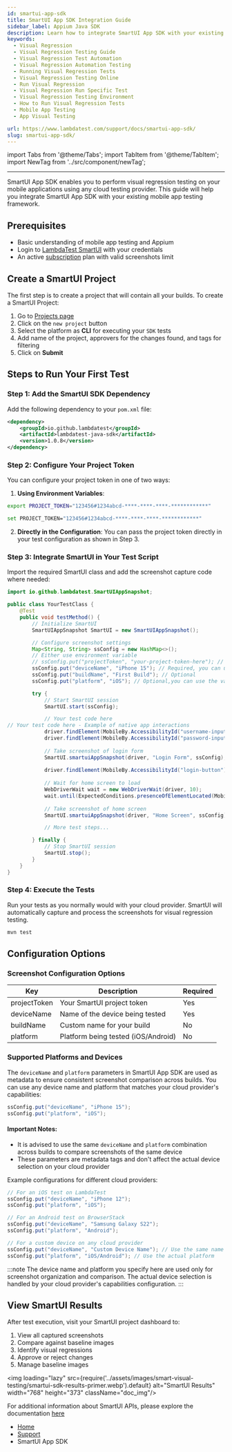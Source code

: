 ```yaml
---
id: smartui-app-sdk
title: SmartUI App SDK Integration Guide
sidebar_label: Appium Java SDK
description: Learn how to integrate SmartUI App SDK with your existing mobile app testing framework to perform visual regression testing on any cloud provider.
keywords:
  - Visual Regression
  - Visual Regression Testing Guide
  - Visual Regression Test Automation
  - Visual Regression Automation Testing
  - Running Visual Regression Tests
  - Visual Regression Testing Online
  - Run Visual Regression
  - Visual Regression Run Specific Test
  - Visual Regression Testing Environment
  - How to Run Visual Regression Tests
  - Mobile App Testing
  - App Visual Testing

url: https://www.lambdatest.com/support/docs/smartui-app-sdk/
slug: smartui-app-sdk/
---
```


import Tabs from '@theme/Tabs';
import TabItem from '@theme/TabItem';
import NewTag from '../src/component/newTag';

---

<script type="application/ld+json"
      dangerouslySetInnerHTML={{ __html: JSON.stringify({
       "@context": "https://schema.org",
        "@type": "BreadcrumbList",
        "itemListElement": [{
          "@type": "ListItem",
          "position": 1,
          "name": "LambdaTest",
          "item": "https://www.lambdatest.com"
        },{
          "@type": "ListItem",
          "position": 2,
          "name": "Support",
          "item": "https://www.lambdatest.com/support/docs/"
        },{
          "@type": "ListItem",
          "position": 3,
          "name": "Smart Visual Testing",
          "item": "https://www.lambdatest.com/support/docs/smartui-app-sdk/"
        }]
      })
    }}
></script>

SmartUI App SDK enables you to perform visual regression testing on your mobile applications using any cloud testing provider. This guide will help you integrate SmartUI App SDK with your existing mobile app testing framework.

## Prerequisites

- Basic understanding of mobile app testing and Appium
- Login to [LambdaTest SmartUI](https://smartui.lambdatest.com/) with your credentials
- An active [subscription](https://www.lambdatest.com/pricing) plan with valid screenshots limit

## Create a SmartUI Project

The first step is to create a project that will contain all your builds. To create a SmartUI Project:

1. Go to [Projects page](https://smartui.lambdatest.com/)
2. Click on the `new project` button
3. Select the platform as <b>CLI</b> for executing your `SDK` tests
4. Add name of the project, approvers for the changes found, and tags for filtering
5. Click on **Submit**

## Steps to Run Your First Test

### Step 1: Add the SmartUI SDK Dependency

Add the following dependency to your `pom.xml` file:

```xml
<dependency>
    <groupId>io.github.lambdatest</groupId>
    <artifactId>lambdatest-java-sdk</artifactId>
    <version>1.0.8</version>
</dependency>
```

### Step 2: Configure Your Project Token

You can configure your project token in one of two ways:

1. **Using Environment Variables**:

<Tabs className="docs__val" groupId="language">
<TabItem value="MacOS/Linux" label="MacOS/Linux" default>

```bash
export PROJECT_TOKEN="123456#1234abcd-****-****-****-************"
```

</TabItem>
<TabItem value="Windows" label="Windows - CMD">

```bash
set PROJECT_TOKEN="123456#1234abcd-****-****-****-************"
```

</TabItem>
</Tabs>

2. **Directly in the Configuration**:
You can pass the project token directly in your test configuration as shown in Step 3.

### Step 3: Integrate SmartUI in Your Test Script

Import the required SmartUI class and add the screenshot capture code where needed:

```java
import io.github.lambdatest.SmartUIAppSnapshot;

public class YourTestClass {
    @Test
    public void testMethod() {
        // Initialize SmartUI
        SmartUIAppSnapshot SmartUI = new SmartUIAppSnapshot();

        // Configure screenshot settings
        Map<String, String> ssConfig = new HashMap<>();
        // Either use environment variable
        // ssConfig.put("projectToken", "your-project-token-here"); // Use this if you are not setting the project token in environment variable       
        ssConfig.put("deviceName", "iPhone 15"); // Required, you can use the variables that you are setting in the cloud capabilities
        ssConfig.put("buildName", "First Build"); // Optional
        ssConfig.put("platform", "iOS"); // Optional,you can use the variables that you are setting in the cloud capabilities

        try {
            // Start SmartUI session
            SmartUI.start(ssConfig);

            // Your test code here
// Your test code here - Example of native app interactions
            driver.findElement(MobileBy.AccessibilityId("username-input")).sendKeys("test@example.com");
            driver.findElement(MobileBy.AccessibilityId("password-input")).sendKeys("password123");
            
            // Take screenshot of login form
            SmartUI.smartuiAppSnapshot(driver, "Login Form", ssConfig);
            
            driver.findElement(MobileBy.AccessibilityId("login-button")).click();
            
            // Wait for home screen to load
            WebDriverWait wait = new WebDriverWait(driver, 10);
            wait.until(ExpectedConditions.presenceOfElementLocated(MobileBy.AccessibilityId("home-screen")));
            
            // Take screenshot of home screen
            SmartUI.smartuiAppSnapshot(driver, "Home Screen", ssConfig);

            // More test steps...

        } finally {
            // Stop SmartUI session
            SmartUI.stop();
        }
    }
}
```

### Step 4: Execute the Tests

Run your tests as you normally would with your cloud provider. SmartUI will automatically capture and process the screenshots for visual regression testing.

```bash
mvn test
```

## Configuration Options

### Screenshot Configuration Options

| Key | Description | Required |
|-----|-------------|----------|
| projectToken | Your SmartUI project token | Yes |
| deviceName | Name of the device being tested | Yes |
| buildName | Custom name for your build | No |
| platform | Platform being tested (iOS/Android) | No |

### Supported Platforms and Devices

The `deviceName` and `platform` parameters in SmartUI App SDK are used as metadata to ensure consistent screenshot comparison across builds. You can use any device name and platform that matches your cloud provider's capabilities:

```java
ssConfig.put("deviceName", "iPhone 15");
ssConfig.put("platform", "iOS");
```

#### Important Notes:
- It is advised to use the same `deviceName` and `platform` combination across builds to compare screenshots of the same device 
- These parameters are metadata tags and don't affect the actual device selection on your cloud provider

Example configurations for different cloud providers:

```java
// For an iOS test on LambdaTest
ssConfig.put("deviceName", "iPhone 12");
ssConfig.put("platform", "iOS");

// For an Android test on BrowserStack
ssConfig.put("deviceName", "Samsung Galaxy S22");
ssConfig.put("platform", "Android");

// For a custom device on any cloud provider
ssConfig.put("deviceName", "Custom Device Name"); // Use the same name consistently
ssConfig.put("platform", "iOS/Android"); // Use the actual platform
```

:::note
The device name and platform you specify here are used only for screenshot organization and comparison. The actual device selection is handled by your cloud provider's capabilities configuration.
:::

## View SmartUI Results

After test execution, visit your SmartUI project dashboard to:

1. View all captured screenshots
2. Compare against baseline images
3. Identify visual regressions
4. Approve or reject changes
5. Manage baseline images

<img loading="lazy" src={require('../assets/images/smart-visual-testing/smartui-sdk-results-primer.webp').default} alt="SmartUI Results" width="768" height="373" className="doc_img"/>

For additional information about SmartUI APIs, please explore the documentation [here](https://www.lambdatest.com/support/api-doc/)

<nav aria-label="breadcrumbs">
  <ul className="breadcrumbs">
    <li className="breadcrumbs__item">
      <a className="breadcrumbs__link" target="_self" href="https://www.lambdatest.com">
        Home
      </a>
    </li>
    <li className="breadcrumbs__item">
      <a className="breadcrumbs__link" target="_self" href="https://www.lambdatest.com/support/docs/">
        Support
      </a>
    </li>
    <li className="breadcrumbs__item breadcrumbs__item--active">
      <span className="breadcrumbs__link">SmartUI App SDK</span>
    </li>
  </ul>
</nav>
